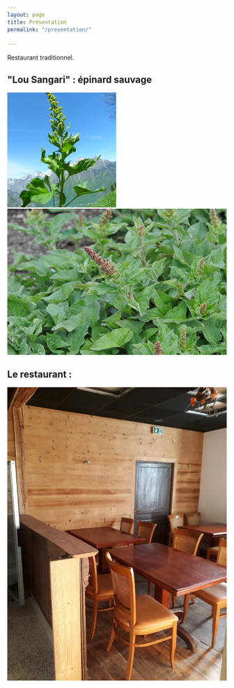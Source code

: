 ```yaml
---
layout: page
title: Présentation
permalink: "/presentation/"

---
```

Restaurant traditionnel.

## "Lou Sangari" : épinard sauvage  
![](/uploads/epinard.jpg)  
![](/uploads/epinard2.jpg)

## Le restaurant :

![](/uploads/salle1.jpg)